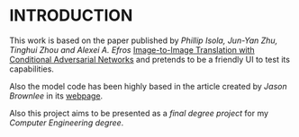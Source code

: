 # INTRODUCTION

This work is based on the paper published by _Phillip Isola, Jun-Yan Zhu, Tinghui Zhou and Alexei A. Efros_ [Image-to-Image Translation with Conditional Adversarial Networks](https://arxiv.org/abs/1611.07004/) and pretends to be a friendly UI to test its capabilities.

Also the model code has been highly based in the article created by _Jason Brownlee_ in its [webpage](https://machinelearningmastery.com/how-to-develop-a-pix2pix-gan-for-image-to-image-translation/).

Also this project aims to be presented as a _final degree project_ for my _Computer Engineering degree_.
